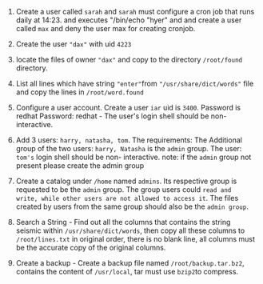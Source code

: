 1. Create a  user  called `sarah` and  `sarah` must configure a cron job that runs daily at 14:23. and executes "/bin/echo "hyer" and and create a user called `max` and deny the user max for creating cronjob.

2. Create the user `"dax"` with uid `4223`

3. locate the files of owner `"dax"` and copy to the directory `/root/found` directory.

4. List all lines which have string `"enter"`from `"/usr/share/dict/words"` file and copy the lines in
`/root/word.found`

5. Configure a user account.
    Create a user `iar` uid is `3400`. Password is redhat
    Password: redhat -
    The user's login shell should be non-interactive.
6. Add 3 users: `harry, natasha, tom`.
    The requirements: The Additional group of the two users: `harry, Natasha` is the `admin` group. The user: `tom's` login shell should be non-        interactive. 
      note: if the `admin` group not present please create the admin group
      
7. Create a catalog under `/home` named `admins`. Its respective group is requested to be the `admin` group. The group users could `read and write, while other users are not allowed to access it`. The files created by users from the same group should also be the `admin group`.

8. Search a String -
    Find out all the columns that contains the string seismic within `/usr/share/dict/words`, then copy all these columns to `/root/lines.txt` in original      order, there is no blank line, all columns must be the accurate copy of the original columns.
    
9. Create a backup -
    Create a backup file named `/root/backup.tar.bz2`, contains the content of `/usr/local`, tar must use `bzip2`to compress.
    
    
